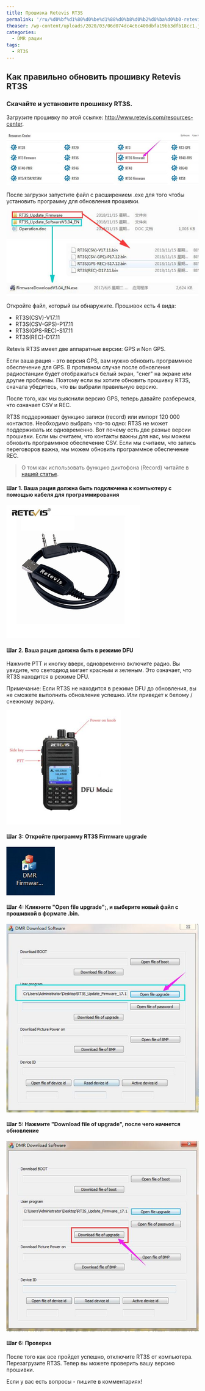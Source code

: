 ```yaml
---
title: Прошивка Retevis RT3S
permalink: '/ru/%d0%bf%d1%80%d0%be%d1%88%d0%b8%d0%b2%d0%ba%d0%b0-retevis-rt3s/'
theaser: /wp-content/uploads/2020/03/06d074dc4c6c400dbfa19bb3dfb18cc1.jpg
categories:
  - DMR рации
tags:
  - RT3S
---
```

## Как правильно обновить прошивку Retevis RT3S
### Скачайте и установите прошивку RT3S.
Загрузите прошивку по этой ссылке: <http://www.retevis.com/resources-center>.

![Выбор прошивки RT3S на сайте](/assets/images/rt3s_firmware.jpg)

После загрузки запустите файл с расширением .exe для того чтобы установить программу для обновления прошивки.

![Запуск программы для установки прошивки RT3S](/assets/images/rt3s_update_firmware.jpg)

Откройте файл, который вы обнаружите. Прошивок есть 4 вида:
  * RT3S(CSV)-V17.11
  * RT3S(CSV-GPS)-P17.11
  * RT3S(GPS-REC)-S17.11
  * RT3S(REC)-D17.11

Retevis RT3S имеет две аппаратные версии: GPS и Non GPS.

Если ваша рация - это версия GPS, вам нужно обновить программное обеспечение для GPS. В противном случае после обновления радиостанции будет отображаться белый экран, "снег" на экране или другие проблемы. Поэтому если вы хотите обновить прошивку RT3S, сначала убедитесь, что вы выбрали правильную версию.

После того, как мы выяснили версию GPS, теперь давайте разберемся, что означает CSV и REC.

RT3S поддерживает функцию записи (record) или импорт 120 000 контактов. Необходимо выбрать что-то одно: RT3S не может поддерживать их одновременно. Вот почему есть две разные версии прошивки. Если мы считаем, что контакты важны для нас, мы можем обновить программное обеспечение CSV. Если мы считаем, что запись переговоров важна, мы можем обновить программное обеспечение REC.

> О том как использовать функцию диктофона (Record) читайте в [нашей статье](https://retevis.github.io/ru/retevis-rt3s-включить-диктофон-запись/).

#### Шаг 1. Ваша рация должна быть подключена к компьютеру c помощью кабеля для программирования

![Кабель для программирования RT3S](/assets/images/Special-RETEVIS-USB-Programming-Cable-For-Retevis-RT3-RT8-RT3S-RT52-For-TYT-MD-380-MD.jpg_350x350.jpg)

#### Шаг 2. Ваша рация должна быть в режиме DFU

Нажмите PTT и кнопку вверх, одновременно включите радио. Вы увидите, что светодиод мигает красным и зеленым. Это означает, что RT3S находится в режиме DFU.

Примечание: Если RT3S не находится в режиме DFU до обновления, вы не сможете выполнить обновление успешно. Или приведет к белому / снежному экрану.

![DFU mode RT3S](/assets/images/rt3s-DFU-mode.jpg)

#### Шаг 3: Откройте программу RT3S Firmware upgrade

![DRM firmware soft RT3S](/assets/images/dmr-firmware-icon.jpg)

#### Шаг 4: Кликните "Open file upgrade";, и выберите новый файл с прошивкой в формате .bin.

![Open file upgrade RT3S](/assets/images/open-file-upgrade.jpg)

#### Шаг 5: Нажмите "Download file of upgrade", после чего начнется обновление

![Download file of upgrade RT3S](/assets/images/download-file-of-upgrade.jpg)

#### Шаг 6: Проверка

После того как все пройдет успешно, отключите RT3S от компьютера. Перезагрузите RT3S. Тепер вы можете проверить вашу версию прошивки.

Если у вас есть вопросы - пишите в комментариях!

